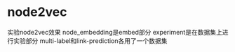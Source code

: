 # node2vec
实验node2vec效果
node_embedding是embed部分
experiment是在数据集上进行实验部分 multi-label和link-prediction各用了一个数据集
